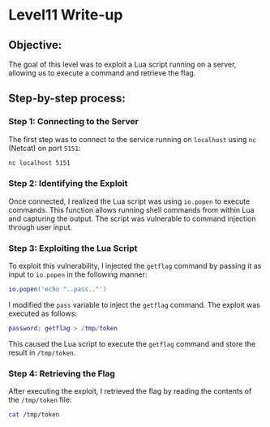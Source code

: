 # Level11 Write-up

## Objective:

The goal of this level was to exploit a Lua script running on a server, allowing us to execute a command and retrieve the flag.

## Step-by-step process:

### Step 1: Connecting to the Server

The first step was to connect to the service running on `localhost` using `nc` (Netcat) on port `5151`:

```bash
nc localhost 5151
```

### Step 2: Identifying the Exploit

Once connected, I realized the Lua script was using `io.popen` to execute commands. This function allows running shell commands from within Lua and capturing the output. The script was vulnerable to command injection through user input.

### Step 3: Exploiting the Lua Script

To exploit this vulnerability, I injected the `getflag` command by passing it as input to `io.popen` in the following manner:

```lua
io.popen('echo "..pass.."')
```

I modified the `pass` variable to inject the `getflag` command. The exploit was executed as follows:

```lua
password; getflag > /tmp/token
```

This caused the Lua script to execute the `getflag` command and store the result in `/tmp/token`.

### Step 4: Retrieving the Flag

After executing the exploit, I retrieved the flag by reading the contents of the `/tmp/token` file:

```bash
cat /tmp/token
```
